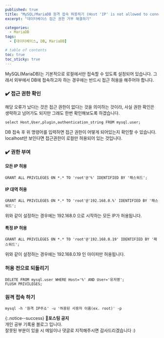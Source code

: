 ```yaml
---
published: true
title: "MySQL/MariaDB 원격 접속 허용하기 (Host 'IP' is not allowed to connect to this MySQL server)"
excerpt: "데이터베이스 접근 권한 거부 해결하기"

categories:
  - MariaDB
tags:
  - [데이터베이스, DB, MariaDB]

# table of contents
toc: true
toc_sticky: true
---
```


MySQL(MariaDB)는 기본적으로 로컬에서만 접속할 수 있도록 설정되어 있습니다. 그래서 외부에서 DB에 접속하고자 하는 경우에는 반드시 접근 허용을 해주어야 합니다.

### ✔️ 접근 권한 확인

해당 오류가 났다는 것은 접근 권한이 없다는 것을 의미하는 것이라, 사실 권한 확인은 생략하고 넘어가도 되지만 그래도 한번 확인해보도록 하겠습니다.

```
select Host,User,plugin,authentication_string FROM mysql.user;
```

DB 접속 후 위 명령어를 입력하면 접근 권한이 어떻게 되어있는지 확인할 수 있습니다. localhost만 보인다면 접근권한이 로컬만 허용되어 있는 것입니다.

### ✔️ 권한 부여

#### 모든 IP 허용

```
GRANT ALL PRIVILEGES ON *.* TO 'root'@'%' IDENTIFIED BY '패스워드';
```

#### IP 대역 허용

```
GRANT ALL PRIVILEGES ON *.* TO 'root'@'192.168.0.%' IDENTIFIED BY '패스워드';
```

위와 같이 설정하는 경우에는 192.168.0 으로 시작하는 모든 IP가 허용됩니다.

#### 특정 IP 허용

```
GRANT ALL PRIVILEGES ON *.* TO 'root'@'192.168.0.19' IDENTIFIED BY '패스워드';
```

위와 같이 설정하는 경우에는 192.168.0.19 인 아이피만 허용됩니다.

### 허용 전으로 되돌리기

```
DELETE FROM mysql.user WHERE Host='%' AND User='유저명';
FLUSH PRIVILEGES;
```

### 원격 접속 하기

```
mysql -h '원격 IP주소' -u '허용된 사용자 이름(ex. root)' -p
```

{:.notice--success}
🔔**포스팅 공지**  
개인 공부 기록용 블로그 입니다.  
잘못된 부분이 있을 시 메일이나 댓글로 지적해주시면 감사드리겠습니다 :)

